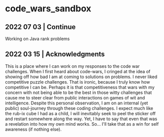 # code_wars_sandbox

## 2022 07 03 | Continue   
Working on Java rank problems

## 2022 03 15 | Acknowledgments
This is a place where I can work on my responses to the code war challenges.  When I first heard about code-wars, I cringed at the idea of showing off how bad I am at coming to solutions on problems.  I never liked competitive puzzle challenges.  That is ironic, because I truly know how competitive I can be.  Perhaps it is that competitiveness that wars with my concern with not being able to be the best in those witty challenges that cause me to steer clear from public interactions on games of wit and intelligence. Despite this personal observation, I am on an internal (yet public) soul-journey through these coding challenges.  I expect much like the rub-ix cube I had as a child, I will inevitably seek to peel the sticker off and restart somewhere along the way.  Yet, I have to say that even that was a revelation into how my own mind works.  So... I'll take that as a win for self awareness (if nothing else).  
